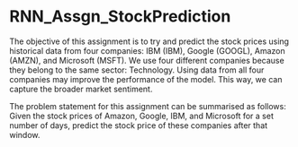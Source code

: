 # RNN_Assgn_StockPrediction
The objective of this assignment is to try and predict the stock prices using historical data from four companies: IBM (IBM), Google (GOOGL), Amazon (AMZN), and Microsoft (MSFT). We use four different companies because they belong to the same sector: Technology. Using data from all four companies may improve the performance of the model. This way, we can capture the broader market sentiment.

The problem statement for this assignment can be summarised as follows: 
Given the stock prices of Amazon, Google, IBM, and Microsoft for a set number of days, predict the stock price of these companies after that window.
